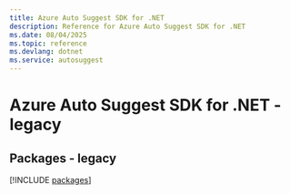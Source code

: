 ```yaml
---
title: Azure Auto Suggest SDK for .NET
description: Reference for Azure Auto Suggest SDK for .NET
ms.date: 08/04/2025
ms.topic: reference
ms.devlang: dotnet
ms.service: autosuggest
---
```

# Azure Auto Suggest SDK for .NET - legacy
## Packages - legacy
[!INCLUDE [packages](auto-suggest-index.md)]